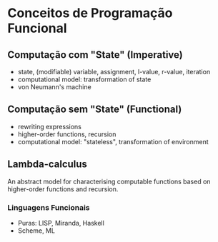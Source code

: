 # Conceitos de Programação Funcional

## Computação com "State" (Imperative)
+ state, (modifiable) variable, assignment, l-value, r-value, iteration
+ computational model: transformation of state
+ von Neumann's machine

## Computação sem "State" (Functional)
+ rewriting expressions
+ higher-order functions, recursion
+ computational model: "stateless", transformation of environment

## Lambda-calculus

An abstract model for characterising computable functions based on higher-order functions and recursion.

### Linguagens Funcionais

+ Puras: LISP, Miranda, Haskell
+ Scheme, ML


